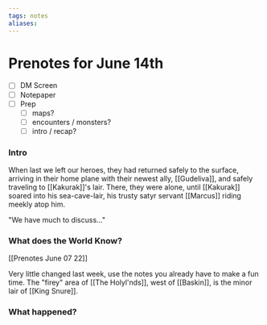 ```yaml
---
tags: notes
aliases:
---
```


# Prenotes for June 14th
- [ ] DM Screen
- [ ] Notepaper
- [ ] Prep
	- [ ] maps?
	- [ ] encounters / monsters?
	- [ ] intro / recap?

### Intro
When last we left our heroes, they had returned safely to the surface, arriving in their home plane with their newest ally, [[Gudeliva]], and safely traveling to [[Kakurak]]'s lair. There, they were alone, until [[Kakurak]] soared into his sea-cave-lair, his trusty satyr servant [[Marcus]] riding meekly atop him.

"We have much to discuss..."

### What does the World Know?
[[Prenotes June 07 22]]

Very little changed last week, use the notes you already have to make a fun time. The "firey" area of [[The Holyl'nds]], west of [[Baskin]], is the minor lair of [[King Snure]].

### What happened?